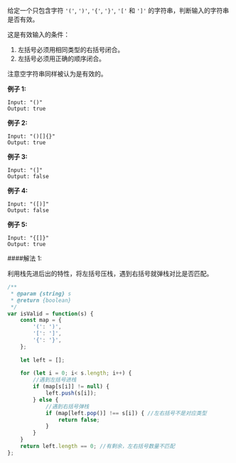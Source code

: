 给定一个只包含字符 `'('`, `')'`, `'{'`, `'}'`, `'['` 和 `']'` 的字符串，判断输入的字符串是否有效。

这是有效输入的条件：

1. 左括号必须用相同类型的右括号闭合。
2. 左括号必须用正确的顺序闭合。

注意空字符串同样被认为是有效的。

**例子 1:**

```
Input: "()"
Output: true
```

**例子 2:**

```
Input: "()[]{}"
Output: true
```

**例子 3:**

```
Input: "(]"
Output: false
```

**例子 4:**

```
Input: "([)]"
Output: false
```

**例子 5:**

```
Input: "{[]}"
Output: true
```



####解法 1:

利用栈先进后出的特性，将左括号压栈，遇到右括号就弹栈对比是否匹配。

```javascript
/**
 * @param {string} s
 * @return {boolean}
 */
var isValid = function(s) {
    const map = {
        '(': ')',
        '[': ']',
        '{': '}',
    };
    
    let left = [];
    
    for (let i = 0; i< s.length; i++) {
        //遇到左括号进栈
        if (map[s[i]] != null) {
            left.push(s[i]);
        } else {
            //遇到右括号弹栈
            if (map[left.pop()] !== s[i]) { //左右括号不是对应类型
                return false;
            }
        }
    }
    return left.length == 0; //有剩余，左右括号数量不匹配
};
```